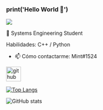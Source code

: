 ### print('Hello World 👋')
![](https://data.whicdn.com/images/360371212/original.gif)

📖 Systems Engineering Student

Habilidades: C++ / Python

- 📫 Cómo contactarme: Mint#1524 

[<img src='https://cdn.jsdelivr.net/npm/simple-icons@3.0.1/icons/github.svg' alt='github' height='40'>](https://github.com/juanmpy05)  

[![Top Langs](https://github-readme-stats.vercel.app/api/top-langs/?username=juanmpy05)](https://github.com/anuraghazra/github-readme-stats)

![GitHub stats](https://github-readme-stats.vercel.app/api?username=juanmpy05&show_icons=true)  
